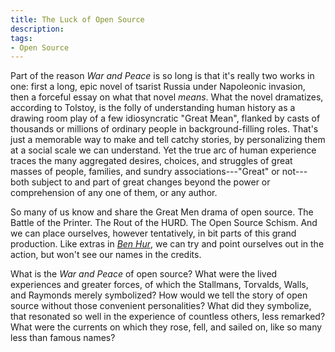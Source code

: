 ```yaml
---
title: The Luck of Open Source
description:
tags:
- Open Source
---
```


Part of the reason _War and Peace_ is so long is that it's really two works in one: first a long, epic novel of tsarist Russia under Napoleonic invasion, then a forceful essay on what that novel _means_.  What the novel dramatizes, according to Tolstoy, is the folly of understanding human history as a drawing room play of a few idiosyncratic "Great Mean", flanked by casts of thousands or millions of ordinary people in background-filling roles.  That's just a memorable way to make and tell catchy stories, by personalizing them at a social scale we can understand.  Yet the true arc of human experience traces the many aggregated desires, choices, and struggles of great masses of people, families, and sundry associations---"Great" or not---both subject to and part of great changes beyond the power or comprehension of any one of them, or any author.

So many of us know and share the Great Men drama of open source.  The Battle of the Printer.  The Rout of the HURD.  The Open Source Schism.  And we can place ourselves, however tentatively, in bit parts of this grand production.  Like extras in [_Ben Hur_](https://en.wikipedia.org/wiki/Ben-Hur_(1959_film)), we can try and point ourselves out in the action, but won't see our names in the credits.

What is the _War and Peace_ of open source?  What were the lived experiences and greater forces, of which the Stallmans, Torvalds, Walls, and Raymonds merely symbolized?  How would we tell the story of open source without those convenient personalities?  What did they symbolize, that resonated so well in the experience of countless others, less remarked?  What were the currents on which they rose, fell, and sailed on, like so many less than famous names?

<!-- before bubble burst: riding hype and IPOs -->

<!-- after bubble burst: no alternative for cost-cutting companies and startups -->

<!-- cite "There is no Open Source Community" (https://medium.com/@johnmark/there-is-no-open-source-community-3ce0b8183efa) -->

<!-- cite Heather Meeker -->
